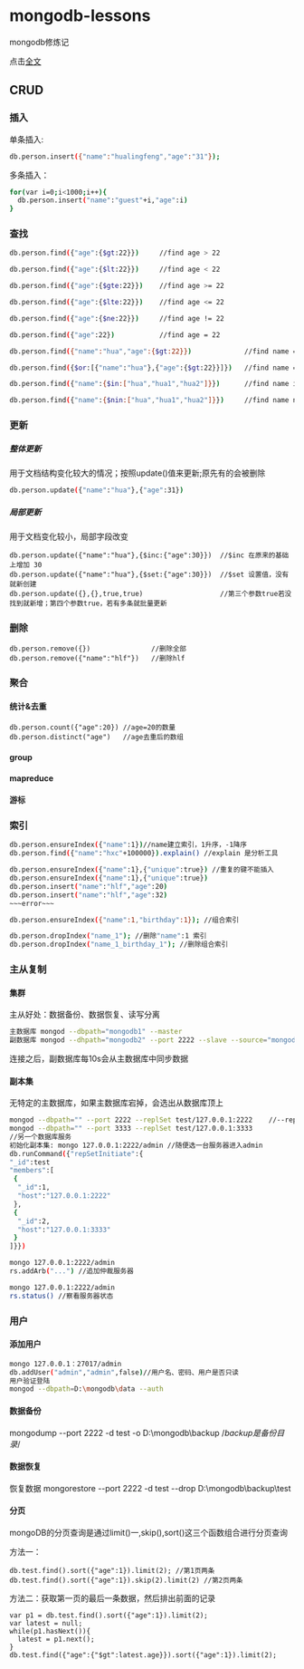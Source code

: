 mongodb-lessons
=====
mongodb修炼记

点击[全文][df1]

## CRUD
### 插入
单条插入:
```sh
db.person.insert({"name":"hualingfeng","age":"31"});
```
多条插入：
```sh
for(var i=0;i<1000;i++){ 
  db.person.insert("name":"guest"+i,"age":i) 
}
```

### 查找
```sh
db.person.find({"age":{$gt:22}})     //find age > 22
```
```sh
db.person.find({"age":{$lt:22}})     //find age < 22
```
```sh
db.person.find({"age":{$gte:22}})    //find age >= 22
```
```sh
db.person.find({"age":{$lte:22}})    //find age <= 22
```
```sh
db.person.find({"age":{$ne:22}})     //find age != 22
```
```sh
db.person.find({"age":22})           //find age = 22
```
```sh
db.person.find({"name":"hua","age":{$gt:22}})             //find name = hua AND age > 22
```
```sh
db.person.find({$or:[{"name":"hua"},{"age":{$gt:22}}]})   //find name = hua||age > 22
```
```sh
db.person.find({"name":{$in:["hua","hua1","hua2"]}})      //find name in ["hua","hua2","hua3"]
```
```sh
db.person.find({"name":{$nin:["hua","hua1","hua2"]}})     //find name not in ["hua","hua1","hua2"]
```

### 更新
##### 整体更新
用于文档结构变化较大的情况；按照update()值来更新;原先有的会被删除 
```sh
db.person.update({"name":"hua"},{"age":31})     
```

##### 局部更新
用于文档变化较小，局部字段改变
```sha
db.person.update({"name":"hua"},{$inc:{"age":30}})  //$inc 在原来的基础上增加 30
db.person.update({"name":"hua"},{$set:{"age":30}})  //$set 设置值，没有就新创建
db.person.update({},{},true,true)                   //第三个参数true若没找到就新增；第四个参数true，若有多条就批量更新
```

### 删除
```sha
db.person.remove({})               //删除全部
db.person.remove({"name":"hlf"})   //删除hlf
```
### 聚合
#### 统计&去重
```sha
db.person.count({"age":20}) //age=20的数量
db.person.distinct("age")   //age去重后的数组
```
#### group
#### mapreduce
#### 游标

### 索引
```sh
db.person.ensureIndex({"name":1})//name建立索引，1升序，-1降序
db.person.find({"name":"hxc"+100000}).explain() //explain 是分析工具

db.person.ensureIndex({"name":1},{"unique":true}) //重复的键不能插入
db.person.ensureIndex({"name":1},{"unique":true})
db.person.insert("name":"hlf","age":20)
db.person.insert("name":"hlf","age":32)
~~~error~~~

db.person.ensureIndex({"name":1,"birthday":1}); //组合索引

db.person.dropIndex("name_1"); //删除"name":1 索引
db.person.dropIndex("name_1_birthday_1"); //删除组合索引
```
### 主从复制
#### 集群
主从好处：数据备份、数据恢复、读写分离
```sh
主数据库 mongod --dbpath="mongodb1" --master
副数据库 mongod --dhpath="mongodb2" --port 2222 --slave --source="mongodb1"
```
连接之后，副数据库每10s会从主数据库中同步数据

#### 副本集
无特定的主数据库，如果主数据库宕掉，会选出从数据库顶上
```sh
mongod --dbpath="" --port 2222 --replSet test/127.0.0.1:2222    //--replSet 集群设置
mongod --dbpath="" --port 3333 --replSet test/127.0.0.1:3333
//另一个数据库服务
初始化副本集: mongo 127.0.0.1:2222/admin //随便选一台服务器进入admin
db.runCommand({"repSetInitiate":{
"_id":test
"members":[
 {
  "_id":1,
  "host":"127.0.0.1:2222"
 },
 {
  "_id":2,
  "host":"127.0.0.1:3333"
 }
]}})

mongo 127.0.0.1:2222/admin 
rs.addArb("...") //追加仲裁服务器

mongo 127.0.0.1:2222/admin 
rs.status() //察看服务器状态
```
### 用户
#### 添加用户
```sh
mongo 127.0.0.1：27017/admin
db.addUser("admin","admin",false)//用户名、密码、用户是否只读
用户验证登陆
mongod --dbpath=D:\mongodb\data --auth
```
#### 数据备份
mongodump --port 2222 -d test -o D:\mongodb\backup  /*backup是备份目录*/
#### 数据恢复
恢复数据
mongorestore --port 2222 -d test --drop D:\mongodb\backup\test
#### 分页
mongoDB的分页查询是通过limit()一,skip(),sort()这三个函数组合进行分页查询

方法一：
```sha
db.test.find().sort({"age":1}).limit(2); //第1页两条
db.test.find().sort({"age":1}).skip(2).limit(2) //第2页两条
```
方法二：获取第一页的最后一条数据，然后排出前面的记录
```sha
var p1 = db.test.find().sort({"age":1}).limit(2);
var latest = null;
while(p1.hasNext()){
  latest = p1.next();
}
db.test.find({"age":{"$gt":latest.age}}).sort({"age":1}).limit(2);
```

[df1]: <http://blog.csdn.net/hechurui/article/category/5627917>






